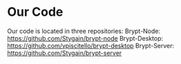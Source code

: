 # Our Code
Our code is located in three repositories:
Brypt-Node: https://github.com/Stygain/brypt-node
Brypt-Desktop: https://github.com/vpiscitello/brypt-desktop
Brypt-Server: https://github.com/Stygain/brypt-server

